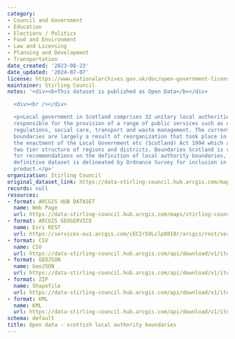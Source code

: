 ```yaml
---
category:
- Council and Government
- Education
- Elections / Politics
- Food and Environment
- Law and Licensing
- Planning and Development
- Transportation
date_created: '2023-08-23'
date_updated: '2024-07-07'
license: https://www.nationalarchives.gov.uk/doc/open-government-licence/version/3/
maintainer: Stirling Council
notes: '<div><b>This dataset is published as Open Data</b></div>

  <div><br /></div>

  <p>Local government in Scotland comprises 32 unitary local authorities, which are
  responsible for the provision of a range of public services such as education, licensing
  regulations, social care, transport and waste management. The current authority
  boundaries are largely a result of reorganization that took place in 1996, following
  the enactment of the Local Government etc (Scotland) Act 1994 which abolished the
  two tier structure of regions and districts. Boundaries Scotland is responsible
  for recommendations on the definition of local authority boundaries, however, the
  definitive dataset is delineated by Ordnance Survey for inclusion in their BoundaryLine
  product.</p>'
organization: Stirling Council
original_dataset_link: https://data-stirling-council.hub.arcgis.com/maps/stirling-council::open-data-scottish-local-authority-boundaries
records: null
resources:
- format: ARCGIS HUB DATASET
  name: Web Page
  url: https://data-stirling-council.hub.arcgis.com/maps/stirling-council::open-data-scottish-local-authority-boundaries
- format: ARCGIS GEOSERVICE
  name: Esri REST
  url: https://services-eu1.arcgis.com/cECIr59LclpO818r/arcgis/rest/services/scottish_local_authority_boundaries/FeatureServer/4
- format: CSV
  name: CSV
  url: https://data-stirling-council.hub.arcgis.com/api/download/v1/items/c9bc21079e5f4254bc1aad8b4188e9cb/csv?layers=4
- format: GEOJSON
  name: GeoJSON
  url: https://data-stirling-council.hub.arcgis.com/api/download/v1/items/c9bc21079e5f4254bc1aad8b4188e9cb/geojson?layers=4
- format: ZIP
  name: Shapefile
  url: https://data-stirling-council.hub.arcgis.com/api/download/v1/items/c9bc21079e5f4254bc1aad8b4188e9cb/shapefile?layers=4
- format: KML
  name: KML
  url: https://data-stirling-council.hub.arcgis.com/api/download/v1/items/c9bc21079e5f4254bc1aad8b4188e9cb/kml?layers=4
schema: default
title: Open data - scottish local authority boundaries
---
```

